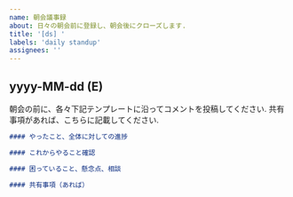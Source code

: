 ```yaml
---
name: 朝会議事録
about: 日々の朝会前に登録し、朝会後にクローズします.
title: '[ds] '
labels: 'daily standup'
assignees: ''
---
```


## yyyy-MM-dd (E)

朝会の前に、各々下記テンプレートに沿ってコメントを投稿してください.
共有事項があれば、こちらに記載してください.

```markdown
#### やったこと、全体に対しての進捗

#### これからやること確認

#### 困っていること、懸念点、相談

#### 共有事項（あれば）
```
